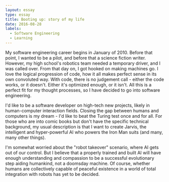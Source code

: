 ```yaml
---
layout: essay
type: essay
title: Booting up: story of my life
date: 2016-08-28
labels:
  - Software Engineering
  - Learning
---
```


My software engineering career begins in January of 2010. Before that point, I wanted to be a pilot, and before that a science fiction writer. However, my high school's robotics team needed a temporary driver, and I was called over. From that day on, I got hooked on making machines go. I love the logical progression of code, how it all makes perfect sense in its own convoluted way. With code, there is no judgement call - either the code works, or it doesn't. Either it's optimized enough, or it isn't. All this is a perfect fit for my thought processes, so I have decided to go into software engineering.

I'd like to be a software developer on high-tech new projects, likely in human-computer interaction fields. Closing the gap between humans and computers is my dream - I'd like to beat the Turing test once and for all. For those who are into comic books but don't have the specific technical background, my usual description is that I want to create Jarvis, the intelligent and hyper-powerful AI who powers the Iron Man suits (and many, many other things).

I'm somewhat worried about the "robot takeover" scenario, where AI gets out of our control. But I believe that a properly trained and built AI will have enough understanding and compassion to be a successful evolutionary step aiding humankind, not a doomsday machine. Of course, whether humans are collectively capable of peaceful existence in a world of total integration with robots has yet to be decided.
